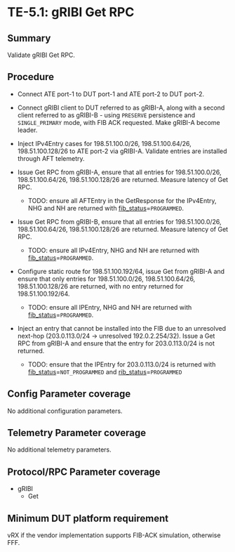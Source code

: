 # TE-5.1: gRIBI Get RPC

## Summary

Validate gRIBI Get RPC.

## Procedure

*   Connect ATE port-1 to DUT port-1 and ATE port-2 to DUT port-2.

*   Connect gRIBI client to DUT referred to as gRIBI-A, along with a second
    client referred to as gRIBI-B - using `PRESERVE` persistence and
    `SINGLE_PRIMARY` mode, with FIB ACK requested. Make gRIBI-A become leader.

*   Inject IPv4Entry cases for 198.51.100.0/26, 198.51.100.64/26,
    198.51.100.128/26 to ATE port-2 via gRIBI-A. Validate entries are installed
    through AFT telemetry.

*   Issue Get RPC from gRIBI-A, ensure that all entries for 198.51.100.0/26,
    198.51.100.64/26, 198.51.100.128/26 are returned. Measure latency of Get
    RPC.

    *   TODO: ensure all AFTEntry in the GetResponse for the IPv4Entry, NHG and
        NH are returned with [fib_status]=`PROGRAMMED`.

*   Issue Get RPC from gRIBI-B, ensure that all entries for 198.51.100.0/26,
    198.51.100.64/26, 198.51.100.128/26 are returned. Measure latency of Get
    RPC.

    *   TODO: ensure all IPv4Entry, NHG and NH are returned with
        [fib_status]=`PROGRAMMED`.

*   Configure static route for 198.51.100.192/64, issue Get from gRIBI-A and
    ensure that only entries for 198.51.100.0/26, 198.51.100.64/26,
    198.51.100.128/26 are returned, with no entry returned for
    198.51.100.192/64.

    *   TODO: ensure all IPEntry, NHG and NH are returned with
        [fib_status]=`PROGRAMMED`.

*   Inject an entry that cannot be installed into the FIB due to an unresolved
    next-hop (203.0.113.0/24 -> unresolved 192.0.2.254/32). Issue a Get RPC from
    gRIBI-A and ensure that the entry for 203.0.113.0/24 is not returned.

    *   TODO: ensure that the IPEntry for 203.0.113.0/24 is returned with
        [fib_status]=`NOT_PROGRAMMED` and [rib_status]=`PROGRAMMED`

[fib_status]: https://github.com/openconfig/gribi/blob/08d53dffce45e942c6e7f07521c58b557984e4b7/v1/proto/service/gribi.proto#L485
[rib_status]: https://github.com/openconfig/gribi/blob/08d53dffce45e942c6e7f07521c58b557984e4b7/v1/proto/service/gribi.proto#L483

## Config Parameter coverage

No additional configuration parameters.

## Telemetry Parameter coverage

No additional telemetry parameters.

## Protocol/RPC Parameter coverage

*   gRIBI
    *   Get

## Minimum DUT platform requirement

vRX if the vendor implementation supports FIB-ACK simulation, otherwise FFF.
